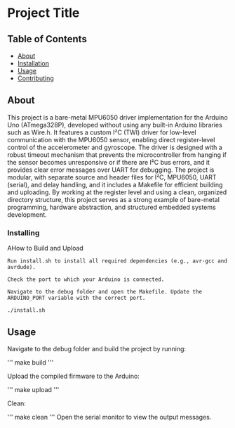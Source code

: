 # Project Title

## Table of Contents

- [About](#about)
- [Installation](#installations)
- [Usage](#usage)
- [Contributing](../CONTRIBUTING.md)

## About <a name = "about"></a>

This project is a bare-metal MPU6050 driver implementation for the Arduino Uno (ATmega328P), developed without using any built-in Arduino libraries such as Wire.h. It features a custom I²C (TWI) driver for low-level communication with the MPU6050 sensor, enabling direct register-level control of the accelerometer and gyroscope. The driver is designed with a robust timeout mechanism that prevents the microcontroller from hanging if the sensor becomes unresponsive or if there are I²C bus errors, and it provides clear error messages over UART for debugging. The project is modular, with separate source and header files for I²C, MPU6050, UART (serial), and delay handling, and it includes a Makefile for efficient building and uploading. By working at the register level and using a clean, organized directory structure, this project serves as a strong example of bare-metal programming, hardware abstraction, and structured embedded systems development.


### Installing

AHow to Build and Upload

    Run install.sh to install all required dependencies (e.g., avr-gcc and avrdude).

    Check the port to which your Arduino is connected.

    Navigate to the debug folder and open the Makefile. Update the ARDUINO_PORT variable with the correct port.

```
./install.sh

```

## Usage <a name = "usage"></a>

Navigate to the debug folder and build the project by running:

''' make build '''

Upload the compiled firmware to the Arduino:

''' make upload '''

Clean:

''' make clean '''
Open the serial monitor to view the output messages.

